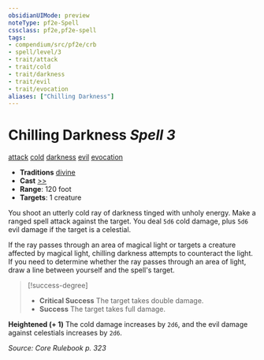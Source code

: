 ```yaml
---
obsidianUIMode: preview
noteType: pf2e-Spell
cssclass: pf2e,pf2e-spell
tags:
- compendium/src/pf2e/crb
- spell/level/3
- trait/attack
- trait/cold
- trait/darkness
- trait/evil
- trait/evocation
aliases: ["Chilling Darkness"]
---
```

# Chilling Darkness *Spell 3*   
[attack](rules/traits/attack.md "Attack Combat Trait")  [cold](rules/traits/cold.md "Cold Energy & Element Trait")  [darkness](rules/traits/darkness.md "Darkness Effect Trait")  [evil](rules/traits/evil.md "Evil Alignment Trait")  [evocation](rules/traits/evocation.md "Evocation School Trait")  

- **Traditions** [divine](rules/traits/divine.md "Divine Tradition Trait")
- **Cast** [>>](rules/core-rulebook/chapter-9-playing-the-game.md#Actions "Two-Action") 
- **Range**: 120 foot
- **Targets**: 1 creature

You shoot an utterly cold ray of darkness tinged with unholy energy. Make a ranged spell attack against the target. You deal `5d6` cold damage, plus `5d6` evil damage if the target is a celestial.

If the ray passes through an area of magical light or targets a creature affected by magical light, chilling darkness attempts to counteract the light. If you need to determine whether the ray passes through an area of light, draw a line between yourself and the spell's target.

> [!success-degree] 
> - **Critical Success** The target takes double damage.
> - **Success** The target takes full damage.

**Heightened (+ 1)** The cold damage increases by `2d6`, and the evil damage against celestials increases by `2d6`.

*Source: Core Rulebook p. 323*